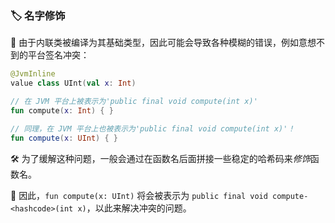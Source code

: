 ### 🏷️ 名字修饰

🔄 由于内联类被编译为其基础类型，因此可能会导致各种模糊的错误，例如意想不到的平台签名冲突：

```kotlin
@JvmInline
value class UInt(val x: Int)

// 在 JVM 平台上被表示为'public final void compute(int x)'
fun compute(x: Int) { }

// 同理，在 JVM 平台上也被表示为'public final void compute(int x)'！
fun compute(x: UInt) { }
```

🛠️ 为了缓解这种问题，一般会通过在函数名后面拼接一些稳定的哈希码来*修饰*函数名。

🔧 因此，`fun compute(x: UInt)` 将会被表示为 `public final void compute-<hashcode>(int x)`，以此来解决冲突的问题。